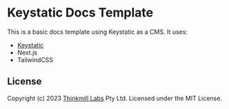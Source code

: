 # Keystatic Docs Template

This is a basic docs template using Keystatic as a CMS.
It uses:

- [Keystatic](https://github.com/Thinkmill/keystatic)
- Next.js
- TailwindCSS

## License

Copyright (c) 2023
[Thinkmill Labs](https://www.thinkmill.com.au/labs?utm_campaign=keystone-github)
Pty Ltd. Licensed under the MIT License.
